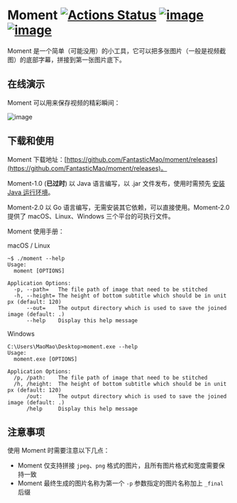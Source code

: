 # Moment [![Actions Status](https://github.com/FantasticMao/moment/workflows/action/badge.svg)](https://github.com/FantasticMao/moment/actions) [![image](https://img.shields.io/badge/release-download-blue.svg)](https://github.com/FantasticMao/moment/releases) [![image](https://img.shields.io/badge/license-MIT-green.svg)](https://github.com/FantasticMao/moment/blob/master/LICENSE)

Moment 是一个简单（可能没用）的小工具，它可以把多张图片（一般是视频截图）的底部字幕，拼接到第一张图片底下。

## 在线演示

Moment 可以用来保存视频的精彩瞬间：

![image](doc/usage.gif)

## 下载和使用

Moment 下载地址：[https://github.com/FantasticMao/moment/releases](https://github.com/FantasticMao/moment/releases)。

Moment-1.0 (**已过时**) 以 Java 语言编写，以 .jar 文件发布，使用时需预先 [安装 Java 运行环境](https://www.baidu.com/s?wd=安装%20JRE)。

Moment-2.0 以 Go 语言编写，无需安装其它依赖，可以直接使用。Moment-2.0 提供了 macOS、Linux、Windows 三个平台的可执行文件。

Moment 使用手册：

macOS / Linux

```text
~$ ./moment --help
Usage:
  moment [OPTIONS]

Application Options:
  -p, --path=   The file path of image that need to be stitched
  -h, --height= The height of bottom subtitle which should be in unit px (default: 120)
      --out=    The output directory which is used to save the joined image (default: .)
      --help    Display this help message
```

Windows

```text
C:\Users\MaoMao\Desktop>moment.exe --help
Usage:
  moment.exe [OPTIONS]

Application Options:
  /p, /path:    The file path of image that need to be stitched
  /h, /height:  The height of bottom subtitle which should be in unit px (default: 120)
      /out:     The output directory which is used to save the joined image (default: .)
      /help     Display this help message
```

## 注意事项

使用 Moment 时需要注意以下几点：

- Moment 仅支持拼接 `jpeg`、`png` 格式的图片，且所有图片格式和宽度需要保持一致
- Moment 最终生成的图片名称为第一个 `-p` 参数指定的图片名称加上 `_final` 后缀
